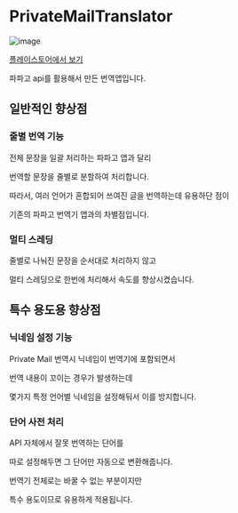 # PrivateMailTranslator

![image](https://user-images.githubusercontent.com/66747535/100091215-ab12af80-2e97-11eb-8f16-4144ee235c72.png)

[플레이스토어에서 보기](https://play.google.com/store/apps/details?id=com.kenai.izone.privatemailtranslator)

파파고 api를 활용해서 만든 번역앱입니다.

## 일반적인 향상점
### 줄별 번역 기능
전체 문장을 일괄 처리하는 파파고 앱과 달리

번역할 문장을 줄별로 분할하여 처리합니다.

따라서, 여러 언어가 혼합되어 쓰여진 글을 번역하는데 유용하단 점이

기존의 파파고 번역기 앱과의 차별점입니다.

### 멀티 스레딩
줄별로 나눠진 문장을 순서대로 처리하지 않고

멀티 스레딩으로 한번에 처리해서 속도를 향상시켰습니다.

## 특수 용도용 향상점
### 닉네임 설정 기능
Private Mail 번역시 닉네임이 번역기에 포함되면서

번역 내용이 꼬이는 경우가 발생하는데

몇가지 특정 언어별 닉네임을 설정해둬서 이를 방지합니다.

### 단어 사전 처리
API 자체에서 잘못 번역하는 단어를

따로 설정해두면 그 단어만 자동으로 변환해줍니다.

번역기 전체로는 바꿀 수 없는 부분이지만

특수 용도이므로 유용하게 적용됩니다.
